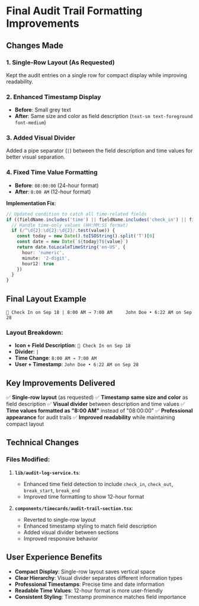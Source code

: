 # Final Audit Trail Formatting Improvements

## Changes Made

### 1. **Single-Row Layout (As Requested)**
Kept the audit entries on a single row for compact display while improving readability.

### 2. **Enhanced Timestamp Display**
- **Before**: Small grey text
- **After**: Same size and color as field description (`text-sm text-foreground font-medium`)

### 3. **Added Visual Divider**
Added a pipe separator (`|`) between the field description and time values for better visual separation.

### 4. **Fixed Time Value Formatting**
- **Before**: `08:00:00` (24-hour format)
- **After**: `8:00 AM` (12-hour format)

**Implementation Fix**:
```typescript
// Updated condition to catch all time-related fields
if ((fieldName.includes('time') || fieldName.includes('check_in') || fieldName.includes('check_out') || fieldName.includes('break_start') || fieldName.includes('break_end')) && typeof value === 'string') {
  // Handle time-only values (HH:MM:SS format)
  if (/^\d{2}:\d{2}:\d{2}/.test(value)) {
    const today = new Date().toISOString().split('T')[0]
    const date = new Date(`${today}T${value}`)
    return date.toLocaleTimeString('en-US', {
      hour: 'numeric',
      minute: '2-digit',
      hour12: true
    })
  }
}
```

## Final Layout Example

```
🔧 Check In on Sep 18 | 8:00 AM → 7:00 AM     John Doe • 6:22 AM on Sep 28
```

### Layout Breakdown:
- **Icon + Field Description**: `🔧 Check In on Sep 18`
- **Divider**: `|`
- **Time Change**: `8:00 AM → 7:00 AM`
- **User + Timestamp**: `John Doe • 6:22 AM on Sep 28`

## Key Improvements Delivered

✅ **Single-row layout** (as requested)
✅ **Timestamp same size and color** as field description
✅ **Visual divider** between description and time values
✅ **Time values formatted as "8:00 AM"** instead of "08:00:00"
✅ **Professional appearance** for audit trails
✅ **Improved readability** while maintaining compact layout

## Technical Changes

### Files Modified:
1. **`lib/audit-log-service.ts`**:
   - Enhanced time field detection to include `check_in`, `check_out`, `break_start`, `break_end`
   - Improved time formatting to show 12-hour format

2. **`components/timecards/audit-trail-section.tsx`**:
   - Reverted to single-row layout
   - Enhanced timestamp styling to match field description
   - Added visual divider between sections
   - Improved responsive behavior

## User Experience Benefits

- **Compact Display**: Single-row layout saves vertical space
- **Clear Hierarchy**: Visual divider separates different information types
- **Professional Timestamps**: Precise time and date information
- **Readable Time Values**: 12-hour format is more user-friendly
- **Consistent Styling**: Timestamp prominence matches field importance
